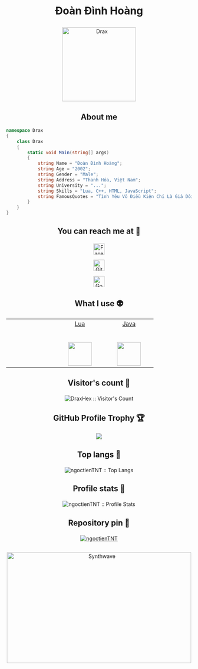   # <p align="center">Đoàn Đình Hoàng</p>
  
  <p align="center">
  	<a href="https://github.com/DraxHex">
  	<img src="https://avatars.githubusercontent.com/u/122213279" width = "200" alt="Drax">
  	</a>
  </p>
  
  <h2 align="center">About me</h2>
  
  ```C#
  namespace Drax
  {
      class Drax
      {
          static void Main(string[] args)
          {
              string Name = "Đoàn Đình Hoàng";
              string Age = "2002";
              string Gender = "Male";
              string Address = "Thanh Hóa, Việt Nam";
              string University = "...";
              string Skills = "Lua, C++, HTML, JavaScript";
              string FamousQuotes = "Tình Yêu Vô Điều Kiện Chỉ Là Giả Dối!";
          }
      }
  }
  ```
  
  ## <p align="center">You can reach me at 🌹</p>
  
  <p align="center">
    <a href="https://www.facebook.com/KanteaConsole">
      <img src="https://www.vectorlogo.zone/logos/facebook/facebook-official.svg" alt="Facebook" height="30" width="30">
    </a>
   <p align="center">	
    <a href="https://github.com/DraxHex">
      <img src="https://www.vectorlogo.zone/logos/github/github-tile.svg" alt="Github" height="30" width="30">
    </a>
     <p align="center">
    <a href="mailto:hoangdoandinh0@gmail.com">
      <img src="https://www.vectorlogo.zone/logos/google/google-icon.svg" alt="Google" height="30" width="30">
    </a>
  </p>
  
  ## <p align="center">What I use :alien:</p>
  
  <table align="center">
    
<td width="20%" align="center">
        <td width="20%" align="center">
  	<a href="https://devdocs.io/cpp/">
  		<span>Lua</span><br><br><br>
  		<img height="64px" src="https://cdn.worldvectorlogo.com/logos/lua.svg">
  	 </a>
        </td>
        <td width="20%" align="center">
  	<a href="https://docs.oracle.com/java/">
  		<span>Java</span><br><br><br>
  		<img height="64px" src="https://cdn.svgporn.com/logos/java.svg">
  	 </a>
        </td>
      </tr>
    </tbody>
  </table>
  
  ## <p align="center">Visitor's count :eyes:</p>
  
  <p align="center"><img src="https://profile-counter.glitch.me/DraxHex/count.svg" alt="DraxHex :: Visitor's Count" /></p>
  
  ## <p align="center">GitHub Profile Trophy 🏆</p>
  
  <p align='center'>
  <img src="https://github-profile-trophy.vercel.app/?username=draxhex&theme=tokyonight&row=2&column=4">
  </p>
  
  ## <p align="center">Top langs :tongue:</p>
  
  <p align="center"><img src="https://github-readme-stats.vercel.app/api/top-langs/?username=DraxHex&langs_count=10&theme=tokyonight&layout=compact" alt="ngoctienTNT :: Top Langs" /></p>
  
  ## <p align="center">Profile stats :musical_keyboard:</p>
  
  <p align="center"><img src="https://github-readme-stats.vercel.app/api?username=DraxHex&show_icons=true&theme=tokyonight" alt="ngoctienTNT :: Profile Stats" /></p>
  
  ## <p align="center">Repository pin 📌</p>
  
  <p align="center">	
  <a href="https://github.com/DraxHex/Hex">
  	<img src="https://github-readme-stats.vercel.app/api/pin/?username=DraxHex&repo=Hex&theme=tokyonight" alt="ngoctienTNT" />
  </a>
  
  ##
  
  <p align="center"><img src="https://thumbs.gfycat.com/GoodnaturedFondGaur-size_restricted.gif" alt="Synthwave" height="300" width="500"></p>
